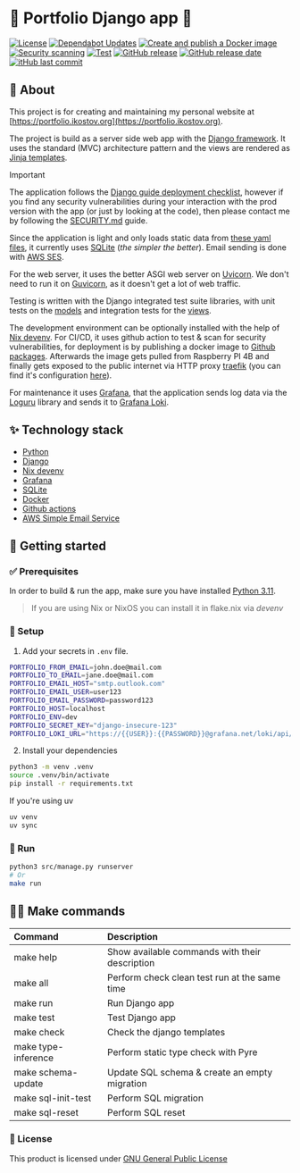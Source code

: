 # 📝 Portfolio Django app 📝

[![License](https://img.shields.io/github/license/IliyanKostov9/portfolio)](https://www.gnu.org/licenses/gpl-3.0.en.html)
[![Dependabot Updates](https://github.com/IliyanKostov9/portfolio/actions/workflows/dependabot/dependabot-updates/badge.svg)](https://github.com/IliyanKostov9/portfolio/actions/workflows/dependabot/dependabot-updates)
[![Create and publish a Docker image](https://github.com/IliyanKostov9/portfolio/actions/workflows/docker-publish.yaml/badge.svg)](https://github.com/IliyanKostov9/portfolio/actions/workflows/docker-publish.yaml)
[![Security scanning](https://github.com/IliyanKostov9/portfolio/actions/workflows/security-scan.yaml/badge.svg)](https://github.com/IliyanKostov9/portfolio/actions/workflows/security-scan.yaml)
[![Test](https://github.com/IliyanKostov9/portfolio/actions/workflows/test.yaml/badge.svg)](https://github.com/IliyanKostov9/portfolio/actions/workflows/test.yaml)
[![GitHub release](https://img.shields.io/github/v/release/IliyanKostov9/portfolio)](#)
[![GitHub release date](https://img.shields.io/github/release-date/IliyanKostov9/portfolio)](#)
[![itHub last commit](https://img.shields.io/github/last-commit/IliyanKostov9/portfolio)](#)

## 🚀 About

This project is for creating and maintaining my personal website at [https://portfolio.ikostov.org](https://portfolio.ikostov.org).

The project is build as a server side web app with the [Django framework](https://www.djangoproject.com/).
It uses the standard (MVC) architecture pattern and the views are rendered as [Jinja templates](https://jinja.palletsprojects.com/en/stable/).

> [!IMPORTANT]
> The application follows the [Django guide deployment checklist](https://docs.djangoproject.com/en/5.2/howto/deployment/checklist/), however if you find any security vulnerabilities during your interaction with the prod version with the app (or just by looking at the code), then please contact me by following the [SECURITY.md](https://github.com/IliyanKostov9/portfolio/blob/master/.github/SECURITY.md) guide.

Since the application is light and only loads static data from [these yaml files](https://github.com/IliyanKostov9/portfolio/tree/master/src/apps/resume/config/portfolio), it currently uses [SQLite](https://sqlite.org/) (*the simpler the better*).
Email sending is done with [AWS SES](https://aws.amazon.com/ses/).

For the web server, it uses the better ASGI web server on [Uvicorn](https://www.uvicorn.org/). We don't need to run it on [Guvicorn](https://gunicorn.org/), as it doesn't get a lot of web traffic.

Testing is written with the Django integrated test suite libraries, with unit tests on the [models](https://github.com/IliyanKostov9/portfolio/tree/master/src/apps/resume/tests/models) and integration tests for the [views](https://github.com/IliyanKostov9/portfolio/tree/master/src/apps/resume/tests/views).

The development environment can be optionally installed with the help of [Nix devenv](https://devenv.sh/).
For CI/CD, it uses github action to test & scan for security vulnerabilities, for deployment is by publishing a docker image to [Github packages](https://github.com/IliyanKostov9/portfolio/pkgs/container/portfolio).
Afterwards the image gets pulled from Raspberry PI 4B and finally gets exposed to the public internet via HTTP proxy [traefik](https://traefik.io/traefik) (you can find it's configuration [here](https://github.com/IliyanKostov9/raspberry-pi-dotfiles/blob/master/docker/personal/docker-compose.yaml)).

For maintenance it uses [Grafana](https://grafana.com/), that the application sends log data via the [Loguru](https://github.com/Delgan/loguru) library and sends it to [Grafana Loki](https://grafana.com/oss/loki/).

## ✨ Technology stack

- [Python](https://www.python.org/)
- [Django](https://www.djangoproject.com/)
- [Nix devenv](https://devenv.sh/)
- [Grafana](https://grafana.com/)
- [SQLite](https://sqlite.org/)
- [Docker](https://www.docker.com/)
- [Github actions](https://github.com/features/actions)
- [AWS Simple Email Service](https://aws.amazon.com/ses/)


## 🎉 Getting started

### ✅ Prerequisites

In order to build & run the app, make sure you have installed [Python 3.11](https://www.python.org/downloads/release/python-3110/).

> If you are using Nix or NixOS you can install it in flake.nix via *devenv*

### 🌱 Setup

1. Add your secrets in `.env` file.

```bash
PORTFOLIO_FROM_EMAIL=john.doe@mail.com
PORTFOLIO_TO_EMAIL=jane.doe@mail.com
PORTFOLIO_EMAIL_HOST="smtp.outlook.com"
PORTFOLIO_EMAIL_USER=user123
PORTFOLIO_EMAIL_PASSWORD=password123
PORTFOLIO_HOST=localhost
PORTFOLIO_ENV=dev
PORTFOLIO_SECRET_KEY="django-insecure-123"
PORTFOLIO_LOKI_URL="https://{{USER}}:{{PASSWORD}}@grafana.net/loki/api/v1/push"
```

2. Install your dependencies

```sh
python3 -m venv .venv
source .venv/bin/activate
pip install -r requirements.txt
```

If you're using uv
```bash
uv venv
uv sync
```

### 🏃 Run

```sh
python3 src/manage.py runserver
# Or
make run
```

##  🧑‍💻 Make commands

|Command|Description|
|:-|:-|
|make help|Show available commands with their description|
|make all|Perform check clean test run at the same time|
|make run|Run Django app|
|make test|Test Django app|
|make check|Check the django templates|
|make type-inference|Perform static type check with Pyre|
|make schema-update|Update SQL schema & create an empty migration|
|make sql-init-test|Perform SQL migration|
|make sql-reset|Perform SQL reset|


### 📃 License
This product is licensed under [GNU General Public License](https://www.gnu.org/licenses/gpl-3.0.en.html)
